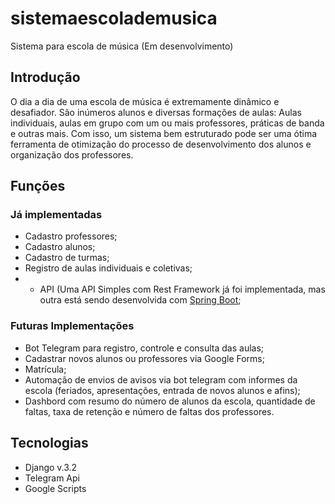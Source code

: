 # sistemaescolademusica
Sistema para escola de música (Em desenvolvimento)

## Introdução
O dia a dia de uma escola de música é extremamente dinâmico e desafiador. São inúmeros alunos e diversas formações de aulas: Aulas individuais, aulas em grupo com um ou mais professores, práticas de banda e outras mais. Com isso, um sistema bem estruturado pode ser uma ótima ferramenta de otimização do processo de desenvolvimento dos alunos e organização dos professores.

## Funções
### Já implementadas
- Cadastro professores;
- Cadastro alunos;
- Cadastro de turmas;
- Registro de aulas individuais e coletivas;
- - API (Uma API Simples com Rest Framework já foi implementada, mas outra está sendo desenvolvida com [Spring Boot](https://github.com/gabrielsl96/apispringboot);
### Futuras Implementações
- Bot Telegram para registro, controle e consulta das aulas;
- Cadastrar novos alunos ou professores via Google Forms;
- Matrícula;
- Automação de envios de avisos via bot telegram com informes da escola (feriados, apresentações, entrada de novos alunos e afins);
- Dashbord com resumo do número de alunos da escola, quantidade de faltas, taxa de retenção e número de faltas dos professores.

## Tecnologias
- Django v.3.2
- Telegram Api
- Google Scripts


